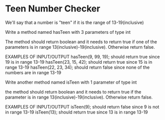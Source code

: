 # Teen Number Checker
We'll say that a number is "teen" if it is the range of 13-19(inclusive)

Write a method named hasTeen with 3 parameters of type int

The method should return boolean and it needs to return true if one of the parameters is
in range 13(inclusive)-19(inclusive). Otherwise return false.

EXAMPLES OF INPUT/OUTPUT
hasTeen(9, 99, 19); should return true since 19 is in range 13-19
hasTeen(23, 15, 42); should return true since 15 is in range 13-19
hasTeen(22, 23, 34); should return false since none of the numbers are in range 13-19

Write another method named isTeen with 1 parameter of type int

the method should return boolean and it needs to return true if the parameter is in range
13(inclusive)-19(inclusive). Otherwise return false.

EXAMPLES OF INPUT/OUTPUT
isTeen(9); should return false since 9 is not in range 13-19
isTeen(13); should return true since 13 is in range 13-19

